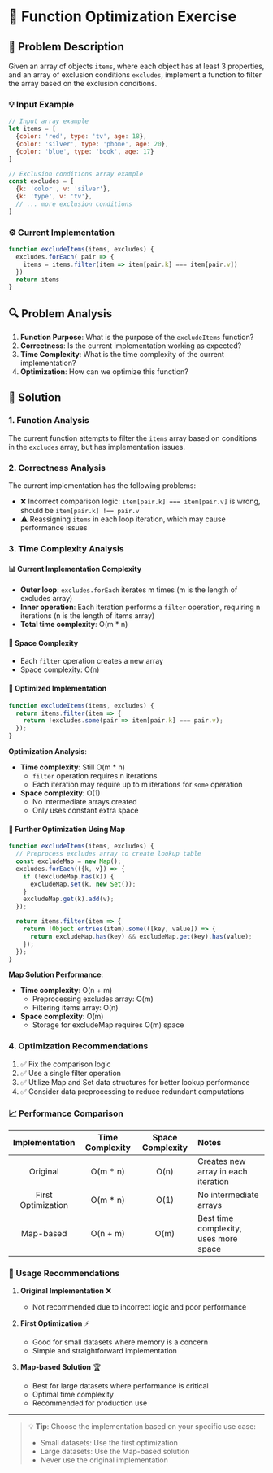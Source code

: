 # 🚀 Function Optimization Exercise

## 📝 Problem Description

Given an array of objects `items`, where each object has at least 3 properties, and an array of exclusion conditions `excludes`, implement a function to filter the array based on the exclusion conditions.

### 💡 Input Example

```javascript
// Input array example
let items = [
  {color: 'red', type: 'tv', age: 18}, 
  {color: 'silver', type: 'phone', age: 20},
  {color: 'blue', type: 'book', age: 17}
] 

// Exclusion conditions array example
const excludes = [ 
  {k: 'color', v: 'silver'}, 
  {k: 'type', v: 'tv'}, 
  // ... more exclusion conditions
] 
```

### ⚙️ Current Implementation

```javascript
function excludeItems(items, excludes) { 
  excludes.forEach( pair => { 
    items = items.filter(item => item[pair.k] === item[pair.v])
  })
  return items
}
```

## 🔍 Problem Analysis

1. **Function Purpose**: What is the purpose of the `excludeItems` function?
2. **Correctness**: Is the current implementation working as expected?
3. **Time Complexity**: What is the time complexity of the current implementation?
4. **Optimization**: How can we optimize this function?

## 💪 Solution

### 1. Function Analysis
The current function attempts to filter the `items` array based on conditions in the `excludes` array, but has implementation issues.

### 2. Correctness Analysis
The current implementation has the following problems:
- ❌ Incorrect comparison logic: `item[pair.k] === item[pair.v]` is wrong, should be `item[pair.k] !== pair.v`
- ⚠️ Reassigning `items` in each loop iteration, which may cause performance issues

### 3. Time Complexity Analysis

#### 📊 Current Implementation Complexity
- **Outer loop**: `excludes.forEach` iterates m times (m is the length of excludes array)
- **Inner operation**: Each iteration performs a `filter` operation, requiring n iterations (n is the length of items array)
- **Total time complexity**: O(m * n)

#### 💾 Space Complexity
- Each `filter` operation creates a new array
- Space complexity: O(n)

#### 🔄 Optimized Implementation
```javascript
function excludeItems(items, excludes) {
  return items.filter(item => {
    return !excludes.some(pair => item[pair.k] === pair.v);
  });
}
```

**Optimization Analysis**:
- **Time complexity**: Still O(m * n)
  - `filter` operation requires n iterations
  - Each iteration may require up to m iterations for `some` operation
- **Space complexity**: O(1)
  - No intermediate arrays created
  - Only uses constant extra space

#### 🚀 Further Optimization Using Map
```javascript
function excludeItems(items, excludes) {
  // Preprocess excludes array to create lookup table
  const excludeMap = new Map();
  excludes.forEach(({k, v}) => {
    if (!excludeMap.has(k)) {
      excludeMap.set(k, new Set());
    }
    excludeMap.get(k).add(v);
  });

  return items.filter(item => {
    return !Object.entries(item).some(([key, value]) => {
      return excludeMap.has(key) && excludeMap.get(key).has(value);
    });
  });
}
```

**Map Solution Performance**:
- **Time complexity**: O(n + m)
  - Preprocessing excludes array: O(m)
  - Filtering items array: O(n)
- **Space complexity**: O(m)
  - Storage for excludeMap requires O(m) space

### 4. Optimization Recommendations
1. ✅ Fix the comparison logic
2. ✅ Use a single filter operation
3. ✅ Utilize Map and Set data structures for better lookup performance
4. ✅ Consider data preprocessing to reduce redundant computations

### 📈 Performance Comparison

| Implementation | Time Complexity | Space Complexity | Notes |
|:--------------:|:---------------:|:----------------:|:------|
| Original | O(m * n) | O(n) | Creates new array in each iteration |
| First Optimization | O(m * n) | O(1) | No intermediate arrays |
| Map-based | O(n + m) | O(m) | Best time complexity, uses more space |

### 🎯 Usage Recommendations

1. **Original Implementation** ❌
   - Not recommended due to incorrect logic and poor performance

2. **First Optimization** ⚡
   - Good for small datasets where memory is a concern
   - Simple and straightforward implementation

3. **Map-based Solution** 🏆
   - Best for large datasets where performance is critical
   - Optimal time complexity
   - Recommended for production use

---

> 💡 **Tip**: Choose the implementation based on your specific use case:
> - Small datasets: Use the first optimization
> - Large datasets: Use the Map-based solution
> - Never use the original implementation 
